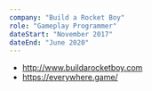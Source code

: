 ```yaml
---
company: "Build a Rocket Boy"
role: "Gameplay Programmer"
dateStart: "November 2017"
dateEnd: "June 2020"
---
```


- <http://www.buildarocketboy.com>
- <https://everywhere.game/>